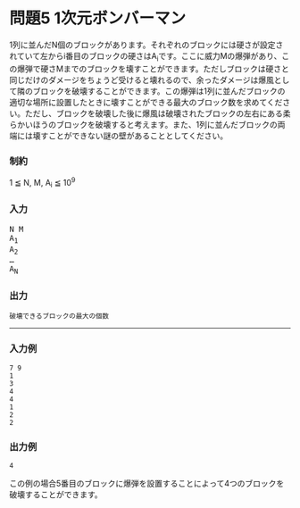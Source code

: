 # 問題5 1次元ボンバーマン

1列に並んだN個のブロックがあります。それぞれのブロックには硬さが設定されていて左からi番目のブロックの硬さはA<sub>i</sub>です。ここに威力Mの爆弾があり、この爆弾で硬さMまでのブロックを壊すことができます。ただしブロックは硬さと同じだけのダメージをちょうど受けると壊れるので、余ったダメージは爆風として隣のブロックを破壊することができます。この爆弾は1列に並んだブロックの適切な場所に設置したときに壊すことができる最大のブロック数を求めてください。ただし、ブロックを破壊した後に爆風は破壊されたブロックの左右にある柔らかいほうのブロックを破壊すると考えます。また、1列に並んだブロックの両端には壊すことができない謎の壁があることとしてください。

### 制約
1 ≦ N, M, A<sub>i</sub> ≦ 10<sup>9</sup>

### 入力
<pre>
N M
A<sub>1</sub>
A<sub>2</sub>
…
A<sub>N</sub>
</pre>

### 出力
```
破壊できるブロックの最大の個数
```

---
### 入力例
```
7 9
1
3
4
4
1
2
2
```

### 出力例
```
4
```
この例の場合5番目のブロックに爆弾を設置することによって4つのブロックを破壊することができます。
